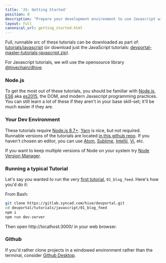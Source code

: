 ```yaml
---
title: 'JS: Getting Started'
position: 0
description: "Prepare your development environment to use Javascript with the Hive blockchain."
layout: full
canonical_url: getting_started.html
---
```

Full, runnable src of these tutorials can be downloaded as part of: [tutorials/javascript](https://gitlab.syncad.com/hive/devportal/-/tree/master/tutorials/javascript) (or download just the JavaScript tutorials: [devportal-master-tutorials-javascript.zip](https://gitlab.syncad.com/hive/devportal/-/archive/master/devportal-master.zip?path=tutorials/javascript)).

For Javascript tutorials, we will use the opensource library [@hivechain/dhive](https://gitlab.syncad.com/hive/dhive).

### Node.js

To get the most out of these tutorials, you should be familiar with [Node.js](https://nodejs.org/en/), [ES6](https://babeljs.io/learn-es2015/) aka [es2015](https://www.ecma-international.org/ecma-262/6.0/), the DOM, and modern Javascript programming practices.
You can still learn a lot of these if they aren't in your base skill-set; it'll be much easier if they are.

### Your Dev Environment

These tutorials require [Node.js 8.7+](https://nodejs.org/en/download/). [Yarn](https://yarnpkg.com/en/) is nice, but not required. Runnable versions of the tutorials are located [in this github repo](https://gitlab.syncad.com/hive/devportal/-/tree/master/tutorials/javascript).
If you haven't chosen an editor, you can use [Atom](https://atom.io/), [Sublime](https://www.sublimetext.com/), [Intellij](https://www.jetbrains.com/idea/), [Vi](https://en.wikipedia.org/wiki/Vi), etc.

If you want to keep multiple versions of Node on your system try [Node Version Manager](https://github.com/creationix/nvm).

### Running a typical Tutorial

Let's say you wanted to run the very [first tutorial](blog_feed.html), `01_blog_feed`. Here's how you'd do it:

From Bash:

```bash
git clone https://gitlab.syncad.com/hive/devportal.git
cd devportal/tutorials/javascript/01_blog_feed
npm i
npm run dev-server
```

Then open http://localhost:3000/ in your web browser.

### Github

If you'd rather clone projects in a windowed environment rather than the terminal, consider [Github Desktop](https://desktop.github.com/).
